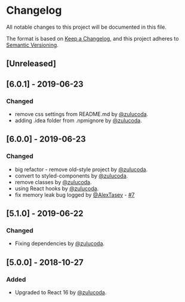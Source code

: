 # Changelog
All notable changes to this project will be documented in this file.

The format is based on [Keep a Changelog](https://keepachangelog.com/en/1.0.0/),
and this project adheres to [Semantic Versioning](https://semver.org/spec/v2.0.0.html).

## [Unreleased]

## [6.0.1] - 2019-06-23
### Changed
- remove css settings from README.md by [@zulucoda](https://github.com/zulucoda).
- adding .idea folder from .npmignore by [@zulucoda](https://github.com/zulucoda).

## [6.0.0] - 2019-06-23
### Changed
- big refactor - remove old-style project by [@zulucoda](https://github.com/zulucoda).
- convert to styled-components by [@zulucoda](https://github.com/zulucoda).
- remove classes by [@zulucoda](https://github.com/zulucoda).
- using React hooks by [@zulucoda](https://github.com/zulucoda).
- fix memory leak bug logged by [@AlexTasev](https://github.com/AlexTasev) - [#7](https://github.com/zulucoda/react-swift-slider/issues/7)

## [5.1.0] - 2019-06-22
### Changed
- Fixing dependencies by [@zulucoda](https://github.com/zulucoda).

## [5.0.0] - 2018-10-27
### Added
- Upgraded to React 16 by [@zulucoda](https://github.com/zulucoda).